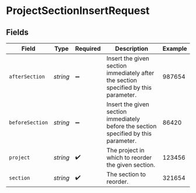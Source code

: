 # ProjectSectionInsertRequest


## Fields

| Field                                                                                | Type                                                                                 | Required                                                                             | Description                                                                          | Example                                                                              |
| ------------------------------------------------------------------------------------ | ------------------------------------------------------------------------------------ | ------------------------------------------------------------------------------------ | ------------------------------------------------------------------------------------ | ------------------------------------------------------------------------------------ |
| `afterSection`                                                                       | *string*                                                                             | :heavy_minus_sign:                                                                   | Insert the given section immediately after the section specified by this parameter.  | 987654                                                                               |
| `beforeSection`                                                                      | *string*                                                                             | :heavy_minus_sign:                                                                   | Insert the given section immediately before the section specified by this parameter. | 86420                                                                                |
| `project`                                                                            | *string*                                                                             | :heavy_check_mark:                                                                   | The project in which to reorder the given section.                                   | 123456                                                                               |
| `section`                                                                            | *string*                                                                             | :heavy_check_mark:                                                                   | The section to reorder.                                                              | 321654                                                                               |
